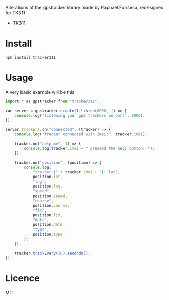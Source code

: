 Alterations of the gpstracker library made by Raphael Fonseca, redesigned for TK311

-   TK311

# Install

    npm install tracker311

# Usage

A very basic example will be this

```javascript
import * as gpstracker from "tracker311";

var server = gpstracker.create().listen(8000, () => {
	console.log("listening your gps trackers on port", 8000);
});

server.trackers.on("connected", (tracker) => {
	console.log("tracker connected with imei:", tracker.imei);

	tracker.on("help me", () => {
		console.log(tracker.imei + " pressed the help button!!");
	});

	tracker.on("position", (position) => {
		console.log(
			"tracker {" + tracker.imei + "}: lat",
			position.lat,
			"lng",
			position.lng,
			"speed",
			position.speed,
			"course",
			position.course,
			"fix",
			position.fix,
			"date",
			position.date,
			"type",
			position.type,
		);
	});

	tracker.trackEvery(10).seconds();
});
```

# Licence

MIT

